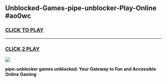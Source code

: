 
## Unblocked-Games-pipe-unblocker-Play-Online #ao0wc
<h3>
<a href="https://news.freeplayer.one?title=pipe-unblocker&ref=3">CLICK TO PLAY</a></h3>
<hr>

<h3>
<a href="https://news.freeplayer.one?title=pipe-unblocker&ref=3">CLICK 2 PLAY</a>
  
</h3>

<a href="https://news.freeplayer.one?title=pipe-unblocker&ref=3"><img src="https://clearcache.store/games.png"></a>


**pipe-unblocker games unblocked: Your Gateway to Fun and Accessible Online Gaming**
